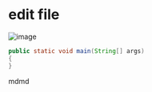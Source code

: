 # edit file

![image](https://na.cx/i/1e8wFmg.gif)

```java
public static void main(String[] args)
{
}
```

mdmd
